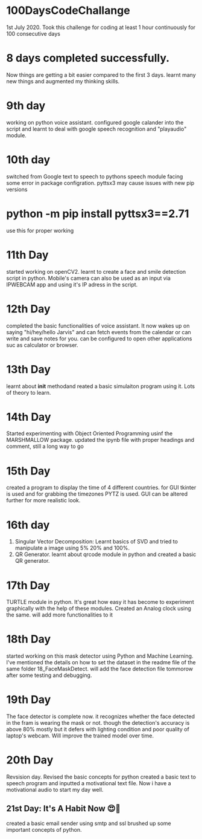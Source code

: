 # 100DaysCodeChallange
1st July 2020. Took this challenge for coding at least 1 hour continuously for 100 consecutive days
# 8 days completed successfully.
Now things are getting a bit easier compared to the first 3 days.
learnt many new things and augmented my thinking skills.
# 9th day
working on python voice assistant. configured google calander into the script and learnt to deal with google speech recognition and "playaudio" module.
# 10th day
switched from Google text to speech to pythons speech module
facing some error in package configration.
pyttsx3 may cause issues with new pip versions
# python -m pip install pyttsx3==2.71
  use this for proper working
# 11th Day
  started working on openCV2. learnt to create a face and smile detection script in python.
  Mobile's camera can also be used as an input via IPWEBCAM app and using it's IP adress in the script.
# 12th Day
  completed the basic functionalities of voice assistant. It now wakes up on saying "hi/hey/hello Jarvis" and 
  can fetch events from the calendar or can write and save notes for you. can be configured to open other applications suc as calculator or browser. 
# 13th Day
  learnt about __init__ methodand reated a basic simulaiton program using it. Lots of theory to learn.
# 14th Day
  Started experimenting with Object Oriented Programming usinf the MARSHMALLOW package.
  updated the ipynb file with proper headings and comment, still a long way to go
# 15th Day
  created a program to display the time of 4 different countries. for GUI tkinter is used and for grabbing the timezones PYTZ is used.
  GUI can be altered further for more realistic look.
# 16th day
  1. Singular Vector Decomposition: Learnt basics of SVD and tried to manipulate a image using 5% 20% and 100%.
  2. QR Generator. learnt about qrcode module in python and created a basic QR generator.
# 17th Day
  TURTLE module in python. It's great how easy it has become to experiment graphically with the help of these modules.
  Created an Analog clock using the same. will add more functionalities to it
# 18th Day
  started working on this mask detector using Python and Machine Learning.
  I've mentioned the details on how to set the dataset in the readme file of the same folder 18_FaceMaskDetect.
  will add the face detection file tommorow after some testing and debugging.
# 19th Day
  The face detector is complete now.
  it recognizes whether the face detected in the fram is wearing the mask or not.
  though the detection's accuracy is above 80% mostly but it defers with lighting condition and poor quality of laptop's webcam. Will improve the trained model over time.
# 20th Day
  Revsision day. Revised the basic concepts for python
  created a basic text to speech program and inputted a motivational text file. Now i have a motivational audio to start my day well.
## 21st Day: It's A Habit Now 😍🤣
  created a basic email sender using smtp and ssl
  brushed up some important concepts of python.
